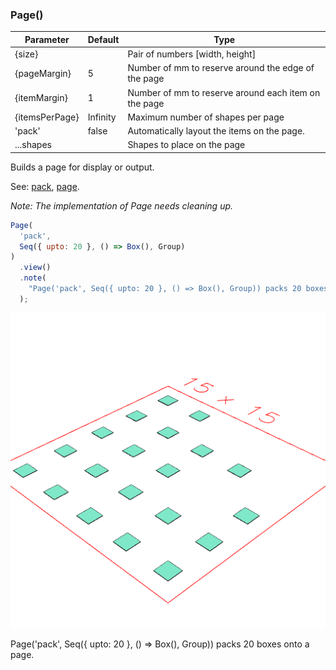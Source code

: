 ### Page()
Parameter|Default|Type
---|---|---
{size}||Pair of numbers [width, height]
{pageMargin}|5|Number of mm to reserve around the edge of the page
{itemMargin}|1|Number of mm to reserve around each item on the page
{itemsPerPage}|Infinity|Maximum number of shapes per page
'pack'|false|Automatically layout the items on the page.
...shapes||Shapes to place on the page

Builds a page for display or output.

See: [pack](#https://raw.githubusercontent.com/jsxcad/JSxCAD/master/nb/api/pack.nb), [page](#https://raw.githubusercontent.com/jsxcad/JSxCAD/master/nb/api/page.nb).

_Note: The implementation of Page needs cleaning up._

```JavaScript
Page(
  'pack',
  Seq({ upto: 20 }, () => Box(), Group)
)
  .view()
  .note(
    "Page('pack', Seq({ upto: 20 }, () => Box(), Group)) packs 20 boxes onto a page."
  );
```

![Image](Page.md.0.png)

Page('pack', Seq({ upto: 20 }, () => Box(), Group)) packs 20 boxes onto a page.
